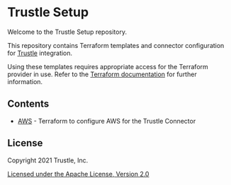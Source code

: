 # Trustle Setup

Welcome to the Trustle Setup repository.

This repository contains Terraform templates and connector configuration for
[Trustle](https://trustle.com) integration.

Using these templates requires appropriate access for the Terraform provider in
use. Refer to the
[Terraform documentation](https://registry.terraform.io/browse/providers)
for further information.

## Contents

+ [AWS](aws) - Terraform to configure AWS for the Trustle Connector

## License

Copyright 2021 Trustle, Inc.

[Licensed under the Apache License, Version 2.0](LICENSE)
